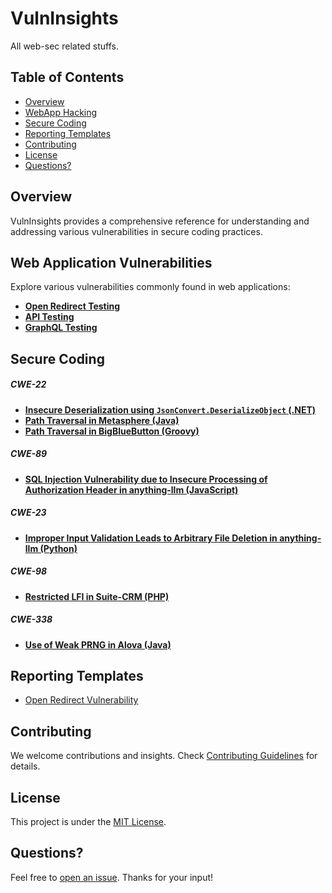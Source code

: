# VulnInsights

All web-sec related stuffs.

## Table of Contents

- [Overview](#overview)
- [WebApp Hacking](#web-application-vulnerabilities)
- [Secure Coding](#secure-coding)
- [Reporting Templates](#reporting-templates)
- [Contributing](#contributing)
- [License](#license)
- [Questions?](#questions)

## Overview

VulnInsights provides a comprehensive reference for understanding and addressing various vulnerabilities in secure coding practices.

## Web Application Vulnerabilities

Explore various vulnerabilities commonly found in web applications:

- [**Open Redirect Testing**](web-app-vulnerabilities/open-redirect.md)
- [**API Testing**](web-app-vulnerabilities/API.md)
- [**GraphQL Testing**](web-app-vulnerabilities/GraphQL.md)

## Secure Coding

##### CWE-22

- [**Insecure Deserialization using `JsonConvert.DeserializeObject` (.NET)**](secure-coding/docs/CWE-22/dotnet/JsonConvert-Deserialisation.md)
- [**Path Traversal in Metasphere (Java)**](secure-coding/docs/CWE-22/java/path-traversal-metasphere.md)
- [**Path Traversal in BigBlueButton (Groovy)**](secure-coding/docs/CWE-22/groovy/bigbluebutton-lfi.md)

##### CWE-89

- [**SQL Injection Vulnerability due to Insecure Processing of Authorization Header in anything-llm (JavaScript)**](secure-coding/docs/CWE-89/javascript/anything-llm-sql-injection-vulnerabilities.md)

##### CWE-23

- [**Improper Input Validation Leads to Arbitrary File Deletion in anything-llm (Python)**](secure-coding/docs/CWE-23/python/anything-llm-arbitrary-file-deletion.md)

##### CWE-98

- [**Restricted LFI in Suite-CRM (PHP)**](secure-coding/docs/CWE-98/php/suite-crm-unsanitized-inclusion.md)

##### CWE-338

- [**Use of Weak PRNG in Alova (Java)**](secure-coding/docs/CWE-338/java/alovoa-insecure-random.md)

## Reporting Templates

- [Open Redirect Vulnerability](reporting-templates/open-redirect.md)

## Contributing

We welcome contributions and insights. Check [Contributing Guidelines](contributing.md) for details.

## License

This project is under the [MIT License](LICENSE).

## Questions?

Feel free to [open an issue](https://github.com/D4mianWayne/VulnInsights/issues). Thanks for your input!
